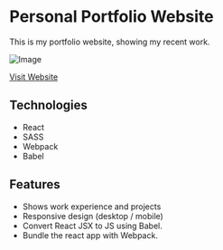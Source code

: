 # Personal Portfolio Website
This is my portfolio website, showing my recent work.

![Image](https://elaineyyang7.com/images/personal_website.png)

[Visit Website](https://elaineyang7.github.io)


## Technologies
* React
* SASS
* Webpack
* Babel


## Features
* Shows work experience and projects
* Responsive design (desktop / mobile)
* Convert React JSX to JS using Babel.
* Bundle the react app with Webpack.

